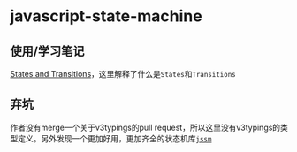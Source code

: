 # javascript-state-machine

## 使用/学习笔记
[States and Transitions](https://github.com/jakesgordon/javascript-state-machine/blob/master/docs/states-and-transitions.md)，这里解释了什么是`States`和`Transitions`

## 弃坑
作者没有merge一个关于v3typings的pull request，所以这里没有v3typings的类型定义。另外发现一个更加好用，更加齐全的状态机库[`jssm`](https://github.com/StoneCypher/jssm)